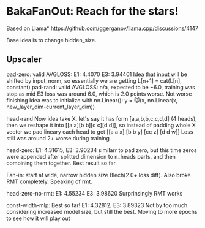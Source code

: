 # BakaFanOut: Reach for the stars!

Based on Llama* https://github.com/ggerganov/llama.cpp/discussions/4147

Base idea is to change hidden_size.

## Upscaler
pad-zero: valid AVGLOSS: E1: 4.4070 E3: 3.94401
  Idea that input will be shifted by input_norm, so essentially we are getting L[n+1] = cat(L[n], constant)
pad-rand: valid AVGLOSS: n/a, expected to be ~6.0, training was stop as mid E3 loss was around 6.0, which is 2.0 points worse. Not worse finishing
  Idea was to initialize with nn.Linear(): y = 🐱(x, nn.Linear(x, new_layer_dim-current_layer_dim))

head-rand
 Now idea take X, let's say it has form [a,a,b,b,c,c,d,d] (4 heads), then we reshape it into [[a a][b b][c c][d d]], so instead of padding whole X vector
 we pad lineary each head to get [[a a x] [b b y] [cc z] [d d w]]
 Loss still was around 2+ worse during training

head-zero: E1: 4.31615, E3: 3.90234 
similarr to pad zero, but this time zeros were appended after splitted dimension to n_heads parts, and then combining them  together.
Best result so far.

Fan-in: start at wide, narrow hidden size
Blech(2.0+ loss diff). Also broke RMT completely. Speaking of rmt.

head-zero-no-rmt: E1: 4.55234 E3: 3.98620 
Surprinsingly RMT works

const-width-mlp:
Best so far! E1: 4.32812, E3: 3.89323
Not by too much considering increased model size, but still the best. Moving to more epochs to see how it will play out

